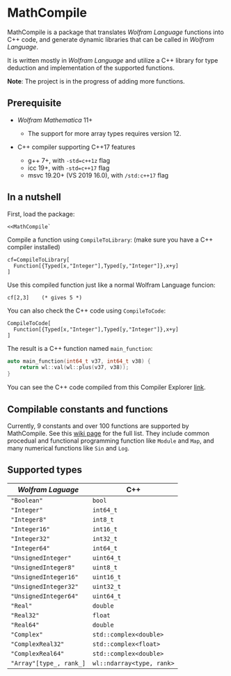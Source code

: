 # MathCompile

MathCompile is a package that translates *Wolfram Language* functions into C++ code, and generate dynamic libraries that can be called in *Wolfram Language*.

It is written mostly in *Wolfram Language* and utilize a C++ library for type deduction and implementation of the supported functions.

**Note**: The project is in the progress of adding more functions.

## Prerequisite

- *Wolfram Mathematica* 11+

  - The support for more array types requires version 12.

- C++ compiler supporting C++17 features

  - g++ 7+, with `-std=c++1z` flag
  - icc 19+, with `-std=c++17` flag
  - msvc 19.20+ (VS 2019 16.0), with `/std:c++17` flag

## In a nutshell

First, load the package:
```
<<MathCompile`
```
Compile a function using `CompileToLibrary`: (make sure you have a C++ compiler installed)
```
cf=CompileToLibrary[
  Function[{Typed[x,"Integer"],Typed[y,"Integer"]},x+y]
]
```
Use this compiled function just like a normal Wolfram Language funcion:
```
cf[2,3]    (* gives 5 *)
```

You can also check the C++ code using `CompileToCode`:
```
CompileToCode[
  Function[{Typed[x,"Integer"],Typed[y,"Integer"]},x+y]
]
```
The result is a C++ function named `main_function`:
```c++
auto main_function(int64_t v37, int64_t v38) {
    return wl::val(wl::plus(v37, v38));
}
```
You can see the C++ code compiled from this Compiler Explorer [link](https://godbolt.org/z/iT7usM).

## Compilable constants and functions

Currently, 9 constants and over 100 functions are supported by MathCompile. See this [wiki page](https://github.com/njpipeorgan/MathCompile/wiki/Compilable-Constants-and-Functions) for the full list. They include common procedual and functional programming function like `Module` and `Map`, and many numerical functions like `Sin` and `Log`. 

## Supported types

| *Wolfram Laguage*       | C++                       |
| ----------------------- | ------------------------- |
| `"Boolean"`             | `bool`                    |
| `"Integer"`             | `int64_t`                 |
| `"Integer8"`            | `int8_t`                  |
| `"Integer16"`           | `int16_t`                 |
| `"Integer32"`           | `int32_t`                 |
| `"Integer64"`           | `int64_t`                 |
| `"UnsignedInteger"`     | `uint64_t`                |
| `"UnsignedInteger8"`    | `uint8_t`                 |
| `"UnsignedInteger16"`   | `uint16_t`                |
| `"UnsignedInteger32"`   | `uint32_t`                |
| `"UnsignedInteger64"`   | `uint64_t`                |
| `"Real"`                | `double`                  |
| `"Real32"`              | `float`                   |
| `"Real64"`              | `double`                  |
| `"Complex"`             | `std::complex<double>`    |
| `"ComplexReal32"`       | `std::complex<float>`     |
| `"ComplexReal64"`       | `std::complex<double>`    |
| `"Array"[type_, rank_]` | `wl::ndarray<type, rank>` |
